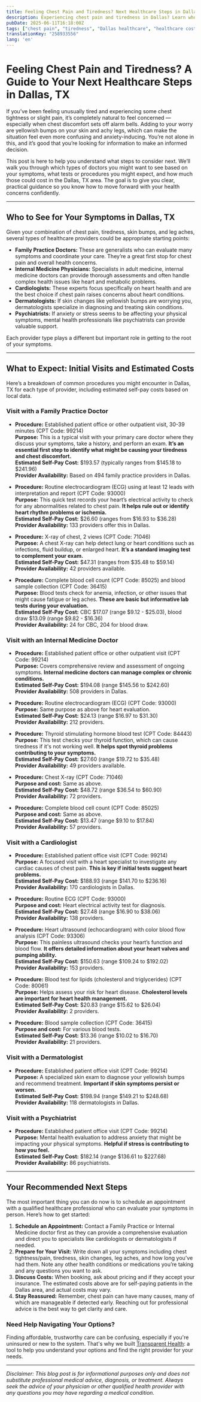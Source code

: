 ```yaml
---
title: Feeling Chest Pain and Tiredness? Next Healthcare Steps in Dallas, TX  
description: Experiencing chest pain and tiredness in Dallas? Learn who to see, what tests to expect, and estimated costs to take your next healthcare steps confidently.  
pubDate: 2025-06-11T16:18:00Z
tags: ["chest pain", "tiredness", "Dallas healthcare", "healthcare costs", "provider guide", "cardiology", "family practice", "dermatology", "internal medicine"]
translationKey: "258933556"
lang: 'en'
---
```


# Feeling Chest Pain and Tiredness? A Guide to Your Next Healthcare Steps in Dallas, TX

If you’ve been feeling unusually tired and experiencing some chest tightness or slight pain, it’s completely natural to feel concerned — especially when chest discomfort sets off alarm bells. Adding to your worry are yellowish bumps on your skin and achy legs, which can make the situation feel even more confusing and anxiety-inducing. You’re not alone in this, and it’s good that you’re looking for information to make an informed decision.

This post is here to help you understand what steps to consider next. We’ll walk you through which types of doctors you might want to see based on your symptoms, what tests or procedures you might expect, and how much those could cost in the Dallas, TX area. The goal is to give you clear, practical guidance so you know how to move forward with your health concerns confidently.

---

## Who to See for Your Symptoms in Dallas, TX

Given your combination of chest pain, tiredness, skin bumps, and leg aches, several types of healthcare providers could be appropriate starting points:

- **Family Practice Doctors:** These are generalists who can evaluate many symptoms and coordinate your care. They’re a great first stop for chest pain and overall health concerns.
- **Internal Medicine Physicians:** Specialists in adult medicine, internal medicine doctors can provide thorough assessments and often handle complex health issues like heart and metabolic problems.
- **Cardiologists:** These experts focus specifically on heart health and are the best choice if chest pain raises concerns about heart conditions.
- **Dermatologists:** If skin changes like yellowish bumps are worrying you, dermatologists specialize in diagnosing and treating skin conditions.
- **Psychiatrists:** If anxiety or stress seems to be affecting your physical symptoms, mental health professionals like psychiatrists can provide valuable support.

Each provider type plays a different but important role in getting to the root of your symptoms.

---

## What to Expect: Initial Visits and Estimated Costs

Here’s a breakdown of common procedures you might encounter in Dallas, TX for each type of provider, including estimated self-pay costs based on local data.

### Visit with a Family Practice Doctor

- **Procedure:** Established patient office or other outpatient visit, 30-39 minutes (CPT Code: 99214)  
  **Purpose:** This is a typical visit with your primary care doctor where they discuss your symptoms, take a history, and perform an exam. **It’s an essential first step to identify what might be causing your tiredness and chest discomfort.**  
  **Estimated Self-Pay Cost:** $193.57 (typically ranges from $145.18 to $241.96)  
  **Provider Availability:** Based on 494 family practice providers in Dallas.

- **Procedure:** Routine electrocardiogram (ECG) using at least 12 leads with interpretation and report (CPT Code: 93000)  
  **Purpose:** This quick test records your heart’s electrical activity to check for any abnormalities related to chest pain. **It helps rule out or identify heart rhythm problems or ischemia.**  
  **Estimated Self-Pay Cost:** $26.60 (ranges from $16.93 to $36.28)  
  **Provider Availability:** 133 providers offer this in Dallas.

- **Procedure:** X-ray of chest, 2 views (CPT Code: 71046)  
  **Purpose:** A chest X-ray can help detect lung or heart conditions such as infections, fluid buildup, or enlarged heart. **It’s a standard imaging test to complement your exam.**  
  **Estimated Self-Pay Cost:** $47.31 (ranges from $35.48 to $59.14)  
  **Provider Availability:** 42 providers available.

- **Procedure:** Complete blood cell count (CPT Code: 85025) and blood sample collection (CPT Code: 36415)  
  **Purpose:** Blood tests check for anemia, infection, or other issues that might cause fatigue or leg aches. **These are basic but informative lab tests during your evaluation.**  
  **Estimated Self-Pay Cost:** CBC $17.07 (range $9.12 - $25.03), blood draw $13.09 (range $9.82 - $16.36)  
  **Provider Availability:** 24 for CBC, 204 for blood draw.

### Visit with an Internal Medicine Doctor

- **Procedure:** Established patient office or other outpatient visit (CPT Code: 99214)  
  **Purpose:** Covers comprehensive review and assessment of ongoing symptoms. **Internal medicine doctors can manage complex or chronic conditions.**  
  **Estimated Self-Pay Cost:** $194.08 (range $145.56 to $242.60)  
  **Provider Availability:** 508 providers in Dallas.

- **Procedure:** Routine electrocardiogram (ECG) (CPT Code: 93000)  
  **Purpose:** Same purpose as above for heart evaluation.  
  **Estimated Self-Pay Cost:** $24.13 (range $16.97 to $31.30)  
  **Provider Availability:** 212 providers.

- **Procedure:** Thyroid stimulating hormone blood test (CPT Code: 84443)  
  **Purpose:** This test checks your thyroid function, which can cause tiredness if it's not working well. **It helps spot thyroid problems contributing to your symptoms.**  
  **Estimated Self-Pay Cost:** $27.60 (range $19.72 to $35.48)  
  **Provider Availability:** 49 providers available.

- **Procedure:** Chest X-ray (CPT Code: 71046)  
  **Purpose and cost:** Same as above.  
  **Estimated Self-Pay Cost:** $48.72 (range $36.54 to $60.90)  
  **Provider Availability:** 72 providers.

- **Procedure:** Complete blood cell count (CPT Code: 85025)  
  **Purpose and cost:** Same as above.  
  **Estimated Self-Pay Cost:** $13.47 (range $9.10 to $17.84)  
  **Provider Availability:** 57 providers.

### Visit with a Cardiologist

- **Procedure:** Established patient office visit (CPT Code: 99214)  
  **Purpose:** A focused visit with a heart specialist to investigate any cardiac causes of chest pain. **This is key if initial tests suggest heart problems.**  
  **Estimated Self-Pay Cost:** $188.93 (range $141.70 to $236.16)  
  **Provider Availability:** 170 cardiologists in Dallas.

- **Procedure:** Routine ECG (CPT Code: 93000)  
  **Purpose and cost:** Heart electrical activity test for diagnosis.  
  **Estimated Self-Pay Cost:** $27.48 (range $16.90 to $38.06)  
  **Provider Availability:** 138 providers.

- **Procedure:** Heart ultrasound (echocardiogram) with color blood flow analysis (CPT Code: 93306)  
  **Purpose:** This painless ultrasound checks your heart’s function and blood flow. **It offers detailed information about your heart valves and pumping ability.**  
  **Estimated Self-Pay Cost:** $150.63 (range $109.24 to $192.02)  
  **Provider Availability:** 153 providers.

- **Procedure:** Blood test for lipids (cholesterol and triglycerides) (CPT Code: 80061)  
  **Purpose:** Helps assess your risk for heart disease. **Cholesterol levels are important for heart health management.**  
  **Estimated Self-Pay Cost:** $20.83 (range $15.62 to $26.04)  
  **Provider Availability:** 2 providers.

- **Procedure:** Blood sample collection (CPT Code: 36415)  
  **Purpose and cost:** For various blood tests.  
  **Estimated Self-Pay Cost:** $13.36 (range $10.02 to $16.70)  
  **Provider Availability:** 21 providers.

### Visit with a Dermatologist

- **Procedure:** Established patient office visit (CPT Code: 99214)  
  **Purpose:** A specialized skin exam to diagnose your yellowish bumps and recommend treatment. **Important if skin symptoms persist or worsen.**  
  **Estimated Self-Pay Cost:** $198.94 (range $149.21 to $248.68)  
  **Provider Availability:** 118 dermatologists in Dallas.

### Visit with a Psychiatrist

- **Procedure:** Established patient office visit (CPT Code: 99214)  
  **Purpose:** Mental health evaluation to address anxiety that might be impacting your physical symptoms. **Helpful if stress is contributing to how you feel.**  
  **Estimated Self-Pay Cost:** $182.14 (range $136.61 to $227.68)  
  **Provider Availability:** 86 psychiatrists.

---

## Your Recommended Next Steps

The most important thing you can do now is to schedule an appointment with a qualified healthcare professional who can evaluate your symptoms in person. Here’s how to get started:

1. **Schedule an Appointment:** Contact a Family Practice or Internal Medicine doctor first as they can provide a comprehensive evaluation and direct you to specialists like cardiologists or dermatologists if needed.
2. **Prepare for Your Visit:** Write down all your symptoms including chest tightness/pain, tiredness, skin changes, leg aches, and how long you’ve had them. Note any other health conditions or medications you’re taking and any questions you want to ask.
3. **Discuss Costs:** When booking, ask about pricing and if they accept your insurance. The estimated costs above are for self-paying patients in the Dallas area, and actual costs may vary.
4. **Stay Reassured:** Remember, chest pain can have many causes, many of which are manageable if detected early. Reaching out for professional advice is the best way to get clarity and care.

### Need Help Navigating Your Options?

Finding affordable, trustworthy care can be confusing, especially if you're uninsured or new to the system. That's why we built [Transparent Health](https://transparenthealth.ai): a tool to help you understand your options and find the right provider for your needs. 

---

*Disclaimer: This blog post is for informational purposes only and does not substitute professional medical advice, diagnosis, or treatment. Always seek the advice of your physician or other qualified health provider with any questions you may have regarding a medical condition.*
